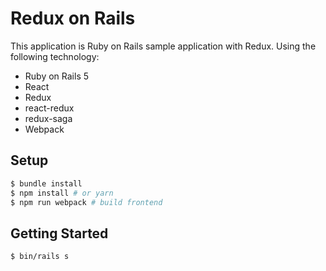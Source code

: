 # Redux on Rails

This application is Ruby on Rails sample application with Redux.
Using the following technology:

* Ruby on Rails 5
* React
* Redux
* react-redux
* redux-saga
* Webpack

## Setup

```bash
$ bundle install
$ npm install # or yarn
$ npm run webpack # build frontend
```

## Getting Started

```
$ bin/rails s
```